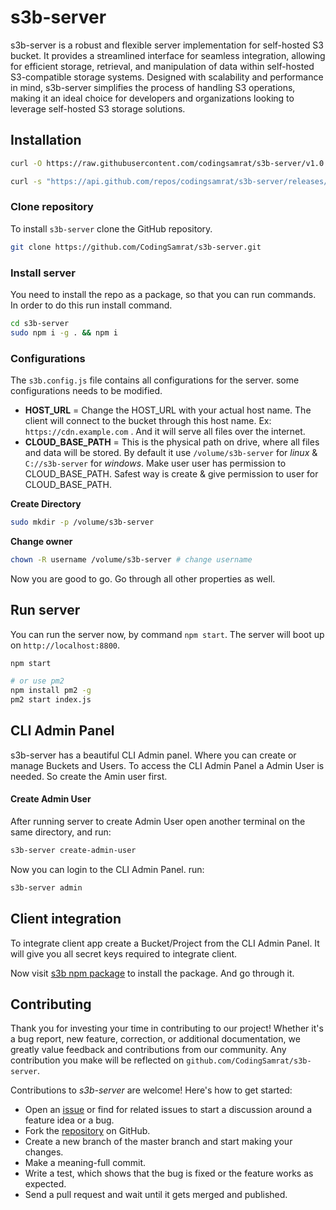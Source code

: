 # s3b-server
s3b-server is a robust and flexible server implementation for self-hosted S3 bucket. It provides a streamlined interface for seamless integration, allowing for efficient storage, retrieval, and manipulation of data within self-hosted S3-compatible storage systems. Designed with scalability and performance in mind, s3b-server simplifies the process of handling S3 operations, making it an ideal choice for developers and organizations looking to leverage self-hosted S3 storage solutions.


## Installation

``` bash
curl -O https://raw.githubusercontent.com/codingsamrat/s3b-server/v1.0.0/install.sh
```

``` bash
curl -s "https://api.github.com/repos/codingsamrat/s3b-server/releases/latest" | jq -r ".assets[] | select(.name == install.sh) | .browser_download_url"
```


### Clone repository
To install `s3b-server` clone the GitHub repository.
``` bash
git clone https://github.com/CodingSamrat/s3b-server.git
```


### Install server
You need to install the repo as a package, so that you can run commands. In order to do this  run install command. 

``` bash
cd s3b-server
sudo npm i -g . && npm i
```

### Configurations
The `s3b.config.js` file contains all configurations for the server. some configurations needs to be modified. 

 - **HOST_URL** = Change the HOST_URL with your actual host name. The client will connect to the bucket through this host name. 
Ex: `https://cdn.example.com` . And it will serve all files over the internet.
 - **CLOUD_BASE_PATH** = This is the physical path on drive, where all files and data will be stored. By default it use `/volume/s3b-server` for _linux_ & `C://s3b-server` for _windows_. Make user user has permission to CLOUD_BASE_PATH. Safest way is create & give permission to user for CLOUD_BASE_PATH.
   
**Create Directory**
``` bash
sudo mkdir -p /volume/s3b-server
```
   
**Change owner**
``` bash
chown -R username /volume/s3b-server # change username
```
Now you are good to go. Go through all other properties as well.






## Run server
You can run the server now, by command `npm start`. The server will boot up on `http://localhost:8800`. 

``` bash
npm start 

# or use pm2
npm install pm2 -g
pm2 start index.js
```



## CLI Admin Panel
s3b-server has a beautiful CLI Admin panel. Where you can create or manage Buckets and Users. To access the CLI Admin Panel a Admin User is needed. So create the Amin user first. 


#### Create Admin User
After running server to create Admin User open another terminal on the same directory, and run:

``` bash
s3b-server create-admin-user
```

Now you can login to the CLI Admin Panel. run:
``` bash
s3b-server admin
```




## Client integration
To integrate client app create a Bucket/Project from the CLI Admin Panel. It will give you all secret keys required to integrate client.

Now visit [s3b npm package](https://www.npmjs.com/package/s3b) to install the package. And go through it. 





## Contributing
Thank you for investing your time in contributing to our project! Whether it's a bug report, new feature, correction, or additional documentation, we greatly value feedback and contributions from our community. Any contribution you make will be reflected on `github.com/CodingSamrat/s3b-server`.

Contributions to _s3b-server_ are welcome! Here's how to get started:

- Open an [issue](https://github.com/CodingSamrat/s3b-server/issues) or find for related issues to start a discussion around a feature idea or a bug.
- Fork the [repository](https://github.com/CodingSamrat/s3b-server) on GitHub.
- Create a new branch of the master branch and start making your changes.
- Make a meaning-full commit.
- Write a test, which shows that the bug is fixed or the feature works as expected.
- Send a pull request and wait until it gets merged and published.